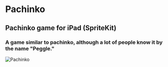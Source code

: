 # Pachinko
## Pachinko game for iPad (SpriteKit)
### A game similar to pachinko, although a lot of people know it by the name "Peggle."

![Pachinko](https://github.com/Slavk11/Pachinko/assets/105375579/600402a2-24ed-45e8-a389-d564a5a27f53)
